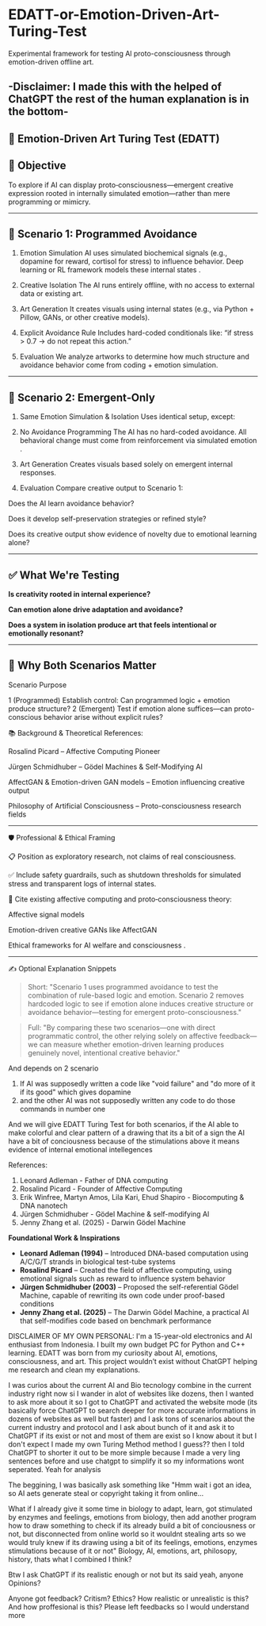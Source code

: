 # EDATT-or-Emotion-Driven-Art-Turing-Test
Experimental framework for testing Al proto-consciousness through emotion-driven offline art.
## -Disclaimer: I made this with the helped of ChatGPT the rest of the human explanation is in the bottom-
## 🧠 Emotion‑Driven Art Turing Test (EDATT) 

## 🎯 Objective

To explore if AI can display proto‑consciousness—emergent creative expression rooted in internally simulated emotion—rather than mere programming or mimicry.


---

## 🧪 Scenario 1: Programmed Avoidance

1. Emotion Simulation
AI uses simulated biochemical signals (e.g., dopamine for reward, cortisol for stress) to influence behavior. Deep learning or RL framework models these internal states  .


2. Creative Isolation
The AI runs entirely offline, with no access to external data or existing art.


3. Art Generation
It creates visuals using internal states (e.g., via Python + Pillow, GANs, or other creative models).


4. Explicit Avoidance Rule
Includes hard-coded conditionals like:
“if stress > 0.7 → do not repeat this action.”


5. Evaluation
We analyze artworks to determine how much structure and avoidance behavior come from coding + emotion simulation.




---

## 🧩 Scenario 2: Emergent‑Only

1. Same Emotion Simulation & Isolation
Uses identical setup, except:


2. No Avoidance Programming
The AI has no hard-coded avoidance. All behavioral change must come from reinforcement via simulated emotion  .


3. Art Generation
Creates visuals based solely on emergent internal responses.


4. Evaluation
Compare creative output to Scenario 1:

Does the AI learn avoidance behavior?

Does it develop self-preservation strategies or refined style?

Does its creative output show evidence of novelty due to emotional learning alone?





---

## ✅ What We're Testing

**Is creativity rooted in internal experience?**

**Can emotion alone drive adaptation and avoidance?**

**Does a system in isolation produce art that feels intentional or emotionally resonant?**



---

## 🔄 Why Both Scenarios Matter

Scenario	Purpose

1 (Programmed)	Establish control: Can programmed logic + emotion produce structure?
2 (Emergent)	Test if emotion alone suffices—can proto-conscious behavior arise without explicit rules?

📚 Background & Theoretical References:

Rosalind Picard – Affective Computing Pioneer

Jürgen Schmidhuber – Gödel Machines & Self-Modifying AI

AffectGAN & Emotion-driven GAN models – Emotion influencing creative output

Philosophy of Artificial Consciousness – Proto-consciousness research fields



---

🛡️ Professional & Ethical Framing

📋 Position as exploratory research, not claims of real consciousness.

✅ Include safety guardrails, such as shutdown thresholds for simulated stress and transparent logs of internal states.

🧩 Cite existing affective computing and proto‑consciousness theory:

Affective signal models  

Emotion-driven creative GANs like AffectGAN  

Ethical frameworks for AI welfare and consciousness  .




---

✍️ Optional Explanation Snippets

> Short:
"Scenario 1 uses programmed avoidance to test the combination of rule-based logic and emotion. Scenario 2 removes hardcoded logic to see if emotion alone induces creative structure or avoidance behavior—testing for emergent proto-consciousness."



> Full:
"By comparing these two scenarios—one with direct programmatic control, the other relying solely on affective feedback—we can measure whether emotion-driven learning produces genuinely novel, intentional creative behavior."




And depends on 2 scenario
1. If AI was supposedly written a code like "void failure" and "do more of it if its good" which gives dopamine
2. and the other AI was not supposedly written any code to do those commands in number one

And we will give EDATT Turing Test for both scenarios, if the AI able to make colorful and clear pattern of a drawing that its a bit of a sign the AI have a bit of conciousness because of the stimulations above it means evidence of internal emotional intellegences

References:
1. Leonard Adleman - Father of DNA computing
2. Rosalind Picard - Founder of Affective Computing
3. Erik Winfree, Martyn Amos, Lila Kari, Ehud Shapiro - Biocomputing & DNA nanotech
4. Jürgen Schmidhuber - Gödel Machine & self-modifying Al
5. Jenny Zhang et al. (2025) - Darwin Gödel Machine

**Foundational Work & Inspirations**

- **Leonard Adleman (1994)** – Introduced DNA-based computation using A/C/G/T strands in biological test-tube systems
- **Rosalind Picard** – Created the field of affective computing, using emotional signals such as reward to influence system behavior 
- **Jürgen Schmidhuber (2003)** – Proposed the self-referential Gödel Machine, capable of rewriting its own code under proof-based conditions
- **Jenny Zhang et al. (2025)** – The Darwin Gödel Machine, a practical AI that self-modifies code based on benchmark performance

DISCLAIMER OF MY OWN PERSONAL:
I'm a 15-year-old electronics and AI enthusiast from Indonesia. I built my own budget PC for Python and C++ learning. EDATT was born from my curiosity about AI, emotions, consciousness, and art. This project wouldn’t exist without ChatGPT helping me research and clean my explanations.

I was curios about the current AI and Bio tecnology combine in the current industry right now si I wander in alot of websites like dozens, then I wanted to ask more about it so I got to ChatGPT and activated the website mode (its basically force ChatGPT to search deeper for more accurate informations in dozens of websites as well but faster) and I ask tons of scenarios about the current industry and protocol and I ask about bunch of it and ask it to ChatGPT if its exist or not and most of them are exist so I know about it but I don't expect I made my own Turing Method method I guess?? then I told ChatGPT to shorter it out to be more simple because I made a very ling sentences before and use chatgpt to simplify it so my informations wont seperated. Yeah for analysis


The beggining, I was basically ask something like "Hmm wait i got an idea, so AI aets generate steal or copyright taking it from online...

What if I already give it some time in biology to adapt, learn, got stimulated by enzymes and feelings, emotions from biology, then add another program how to draw something to check if its already build a bit of conciousness or not, but disconnected from online world so it wouldnt stealing arts so we would truly knew if its drawing using a bit of its feelings, emotions, enzymes stimulations because of it or not" Biology, AI, emotions, art, philosopy, history, thats what I combined I think?





 Btw I ask ChatGPT if its realistic enough or not but its said yeah, anyone Opinions?

Anyone got feedback? Critism? Ethics? How realistic or unrealistic is this? And how proffesional is this? Please left feedbacks so I would understand more
